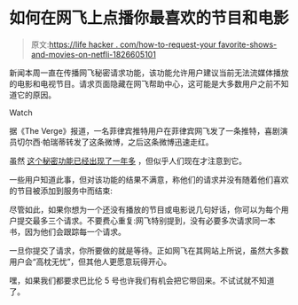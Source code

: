 # 如何在网飞上点播你最喜欢的节目和电影

> 原文:[https://life hacker . com/how-to-request-your favorite-shows-and-movies-on-netfli-1826605101](https://lifehacker.com/how-to-request-your-favorite-shows-and-movies-on-netfli-1826605101)

新闻本周一直在传播网飞秘密请求功能，该功能允许用户建议当前无法流媒体播放的电影和电视节目。请求页面隐藏在网飞帮助中心，这可能是大多数用户之前不知道它的原因。

Watch

据《The Verge》报道，一名菲律宾推特用户在菲律宾网飞发了一条推特，喜剧演员切尔西·帕瑞蒂转发了这条微博，之后这条微博迅速走红。

虽然 [这个秘密功能已经出现了一年多](https://www.thrillist.com/news/nation/request-movies-shows-from-netflix) ，但似乎人们现在才注意到它。

一些用户知道此事，但对该功能的结果不满意，称他们的请求并没有随着他们喜欢的节目被添加到服务中而结束:

尽管如此，如果你想为一个还没有播放的节目或电影说几句好话，你可以为每个用户提交最多三个请求。不要费心重复:网飞特别提到，没有必要多次请求同一本书，因为他们会跟踪每一个请求。

一旦你提交了请求，你所要做的就是等待。正如网飞在其网站上所说，虽然大多数用户会“高枕无忧”，但其他人更愿意玩得开心。

嘿，如果我们都要求巴比伦 5 号也许我们有机会把它带回来。不试试就不知道了。